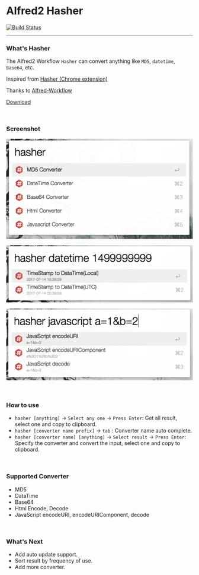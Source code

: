 # Alfred2 Hasher

[![Build Status](https://travis-ci.org/dozer47528/alfred2-hasher.svg?branch=master)](https://travis-ci.org/dozer47528/alfred2-hasher)

----------------------------------------
### What's Hasher
The Alfred2 Workflow `Hasher` can convert anything like `MD5`, `datetime`, `Base64`, etc.

Inspired from [Hasher (Chrome extension)](https://github.com/s12v/hasher)

Thanks to [Alfred-Workflow](https://github.com/deanishe/alfred-workflow)

[Download](https://github.com/dozer47528/alfred2-hasher/releases)

&nbsp;

### Screenshot
![screenshot](screenshot/ss-1.png)

![screenshot](screenshot/ss-2.png)

![screenshot](screenshot/ss-3.png)

&nbsp;

### How to use

* `hasher [anything]` -> `Select any one` -> `Press Enter`: Get all result, select one and copy to clipboard.
* `hasher [converter name prefix]` -> `tab` : Converter name auto complete.
* `hasher [converter name] [anything]` -> `Select result` -> `Press Enter`: Specify the converter and convert the input, select one and copy to clipboard.

&nbsp;

### Supported Converter

* MD5
* DataTime
* Base64
* Html Encode, Decode
* JavaScript encodeURI, encodeURIComponent, decode

&nbsp;

### What's Next

* Add auto update support.
* Sort result by frequency of use.
* Add more converter.
